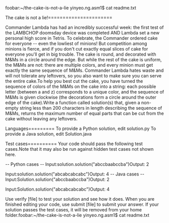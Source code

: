 foobar:~/the-cake-is-not-a-lie yinyeo.ng.asm1$ cat readme.txt

The cake is not a lie!======================

Commander Lambda has had an incredibly successful week: the first test of the LAMBCHOP doomsday device was completed AND Lambda set a new personal high score in Tetris. To celebrate, the Commander ordered cake for everyone -- even the lowliest of minions! But competition among minions is fierce, and if you don't cut exactly equal slices of cake for everyone you'll get in big trouble. The cake is round, and decorated with M&Ms in a circle around the edge. But while the rest of the cake is uniform, the M&Ms are not: there are multiple colors, and every minion must get exactly the same sequence of M&Ms. Commander Lambda hates waste and will not tolerate any leftovers, so you also want to make sure you can serve the entire cake.To help you best cut the cake, you have turned the sequence of colors of the M&Ms on the cake into a string: each possible letter (between a and z) corresponds to a unique color, and the sequence of M&Ms is given clockwise (the decorations form a circle around the outer edge of the cake).Write a function called solution(s) that, given a non-empty string less than 200 characters in length describing the sequence of M&Ms, returns the maximum number of equal parts that can be cut from the cake without leaving any leftovers.

Languages=========
To provide a Python solution, edit solution.py
To provide a Java solution, edit Solution.java

Test cases==========
Your code should pass the following test cases.Note that it may also be run against hidden test cases not shown here.

-- Python cases --
Input:solution.solution("abccbaabccba")Output:    2

Input:solution.solution("abcabcabcabc")Output:    4
-- Java cases --
Input:Solution.solution("abccbaabccba")Output:    2

Input:Solution.solution("abcabcabcabc")Output:    4


Use verify [file] to test your solution and see how it does.
When you are finished editing your code, use submit [file] to submit your answer.
If your solution passes the test cases, it will be removed from your home folder.foobar:~/the-cake-is-not-a-lie yinyeo.ng.asm1$ cat readme.txt

